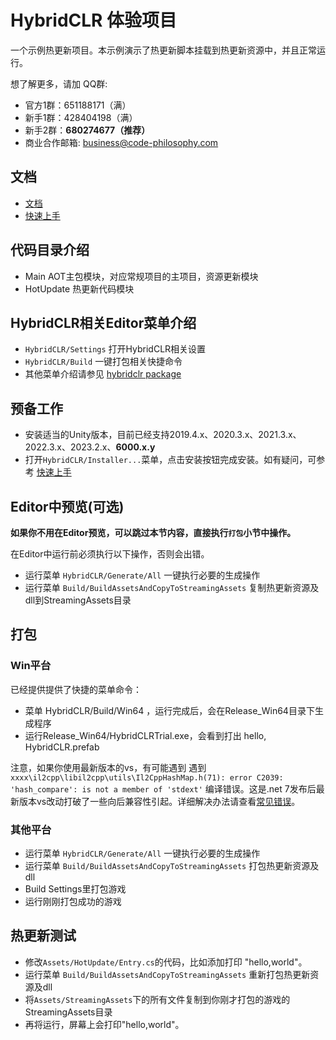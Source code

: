 # HybridCLR 体验项目

一个示例热更新项目。本示例演示了热更新脚本挂载到热更新资源中，并且正常运行。

想了解更多，请加 QQ群: 

- 官方1群：651188171（满）
- 新手1群：428404198（满）
- 新手2群：**680274677（推荐）**
- 商业合作邮箱: business@code-philosophy.com

## 文档

- [文档](https://hybridclr.doc.code-philosophy.com/)
- [快速上手](https://hybridclr.doc.code-philosophy.com/docs/beginner/quickstart)

## 代码目录介绍

- Main AOT主包模块，对应常规项目的主项目，资源更新模块
- HotUpdate 热更新代码模块

## HybridCLR相关Editor菜单介绍

- `HybridCLR/Settings` 打开HybridCLR相关设置
- `HybridCLR/Build` 一键打包相关快捷命令
- 其他菜单介绍请参见 [hybridclr package](https://hybridclr.doc.code-philosophy.com/docs/basic/com.code-philosophy.hybridclr)


## 预备工作

- 安装适当的Unity版本，目前已经支持2019.4.x、2020.3.x、2021.3.x、2022.3.x、2023.2.x、**6000.x.y**
- 打开`HybridCLR/Installer...`菜单，点击安装按钮完成安装。如有疑问，可参考 [快速上手](https://hybridclr.doc.code-philosophy.com/docs/beginner/quickstart)

## Editor中预览(可选)

**如果你不用在Editor预览，可以跳过本节内容，直接执行`打包`小节中操作。**

 在Editor中运行前必须执行以下操作，否则会出错。

- 运行菜单 `HybridCLR/Generate/All` 一键执行必要的生成操作
- 运行菜单 `Build/BuildAssetsAndCopyToStreamingAssets` 复制热更新资源及dll到StreamingAssets目录

## 打包

### Win平台

已经提供提供了快捷的菜单命令：

- 菜单 HybridCLR/Build/Win64 ，运行完成后，会在Release_Win64目录下生成程序
- 运行Release_Win64/HybridCLRTrial.exe，会看到打出 hello, HybridCLR.prefab

注意，如果你使用最新版本的vs，有可能遇到 遇到 `xxxx\il2cpp\libil2cpp\utils\Il2CppHashMap.h(71): error C2039: 'hash_compare': is not a member of 'stdext'` 编译错误。这是.net 7发布后最新版本vs改动打破了一些向后兼容性引起。详细解决办法请查看[常见错误](https://hybridclr.doc.code-philosophy.com/docs/help/commonerrors)。

### 其他平台

- 运行菜单 `HybridCLR/Generate/All` 一键执行必要的生成操作
- 运行菜单 `Build/BuildAssetsAndCopyToStreamingAssets` 打包热更新资源及dll
- Build Settings里打包游戏
- 运行刚刚打包成功的游戏

## 热更新测试

- 修改`Assets/HotUpdate/Entry.cs`的代码，比如添加打印 "hello,world"。
- 运行菜单 `Build/BuildAssetsAndCopyToStreamingAssets` 重新打包热更新资源及dll
- 将`Assets/StreamingAssets`下的所有文件复制到你刚才打包的游戏的StreamingAssets目录
- 再将运行，屏幕上会打印"hello,world"。


